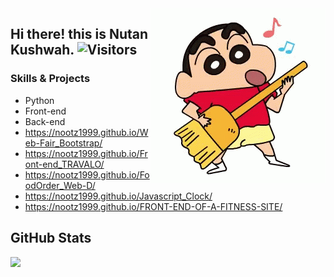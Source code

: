 

<img align="right" alt="GIF" src="shinchan3.gif" />

## Hi there! this is Nutan Kushwah.   ![Visitors](https://visitor-badge.laobi.icu/badge?page_id=nootz1999.nootz1999)
 
 







###                      Skills & Projects

- Python
- Front-end
- Back-end
- https://nootz1999.github.io/Web-Fair_Bootstrap/
- https://nootz1999.github.io/Front-end_TRAVALO/
- https://nootz1999.github.io/FoodOrder_Web-D/
- https://nootz1999.github.io/Javascript_Clock/
- https://nootz1999.github.io/FRONT-END-OF-A-FITNESS-SITE/


 

 



## GitHub Stats 


<a href="https://github.com/nootz1999/nootz1999">
  <img align="left" src="https://github-readme-stats.vercel.app/api/top-langs/?username=nootz1999&hide=java,html&title_color=ffffff&text_color=c9cacc&icon_color=2bbc8a&bg_color=1d1f21" />
</a>

<!-- ![nootz1999's Github stats](https://github-readme-stats.vercel.app/api?username=nootz1999&show_icons=true&theme=radical) -->

 
